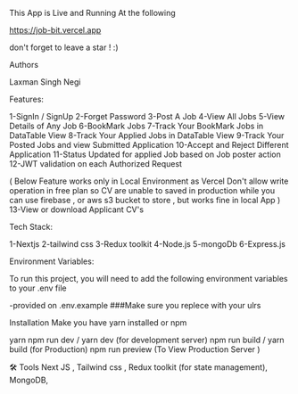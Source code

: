 This App is Live and Running At the following

https://job-bit.vercel.app

don't forget to leave a star ! :)

Authors

Laxman Singh Negi

Features:

1-SignIn / SignUp
2-Forget Password
3-Post A Job
4-View All Jobs
5-View Details of Any Job
6-BookMark Jobs
7-Track Your BookMark Jobs in DataTable View
8-Track Your Applied Jobs in DataTable View
9-Track Your Posted Jobs and view Submitted Application
10-Accept and Reject Different Application
11-Status Updated for applied Job based on Job poster action
12-JWT validation on each Authorized Request

( Below Feature works only in Local Environment as Vercel Don't allow write operation in free plan so CV are unable to saved in production while you can use firebase , or aws s3 bucket to store , but works fine in local App )
13-View or download Applicant CV's

Tech Stack:

1-Nextjs
2-tailwind css
3-Redux toolkit
4-Node.js
5-mongoDb
6-Express.js

Environment Variables:

To run this project, you will need to add the following environment variables to your .env file

-provided on .env.example ###Make sure you replece with your ulrs

Installation
Make you have yarn installed or npm

  yarn
  npm run dev / yarn dev (for development server) 
  npm run build / yarn build (for Production)
  npm run preview (To View Production Server )
  
🛠 Tools
Next JS , Tailwind css , Redux toolkit (for state management), MongoDB,
